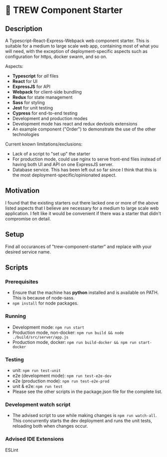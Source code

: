 # 🚀 TREW Component Starter

## Description
A Typescript-React-Express-Webpack web component starter. This is suitable for a medium to large scale web app, containing most of what you will need, with the exception of deployment-specific aspects such as configuration for https, docker swarm, and so on.

Aspects:
* **Typescript** for *all* files
* **React** for UI
* **ExpressJS** for API
* **Webpack** for client-side bundling
* **Redux** for state management
* **Sass** for styling
* **Jest** for unit testing
* **Cypress** for end-to-end testing
* Development and production modes
* Development mode has react and redux devtools extensions
* An example component ("Order") to demonstrate the use of the other technologies

Current known limitations/exclusions:
* Lack of a script to "set up" the starter
* For production mode, could use nginx to serve front-end files instead of having both UI and API on one ExpressJS server.
* Database service. This has been left out so far since I think that this is the most deployment-specific/opinionated aspect.

## Motivation
I found that the existing starters out there lacked one or more of the above listed aspects that I believe are necessary for a medium to large scale web application. I felt like it would be convenient if there was a starter that didn't compromise on detail.

## Setup
Find all occurances of "trew-component-starter" and replace with your desired service name.

## Scripts

### Prerequisites
* Ensure that the machine has **python** installed and is available on PATH. This is because of node-sass.
* `npm install` for node packages.

### Running
* Development mode: `npm run start`
* Production mode, non-docker: `npm run build && node ./build/src/server/app.js`
* Production mode, docker: `npm run build-docker && npm run start-docker`

### Testing
* unit: `npm run test-unit`
* e2e (development mode): `npm run test-e2e-dev`
* e2e (production mode): `npm run test-e2e-prod`
* unit & e2e: `npm run test`
* Please see the other scripts in the package.json file for the complete list.

### Development watch script
* The advised script to use while making changes is `npm run watch-all`. This concurrently starts the dev deployment and runs the unit tests, reloading both when changes occur.

### Advised IDE Extensions

ESLint
